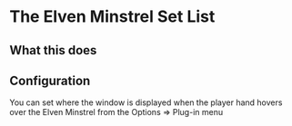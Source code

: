 # The Elven Minstrel Set List 

## What this does

## Configuration
You can set where the window is displayed when the player hand hovers over the Elven Minstrel from the Options => Plug-in menu